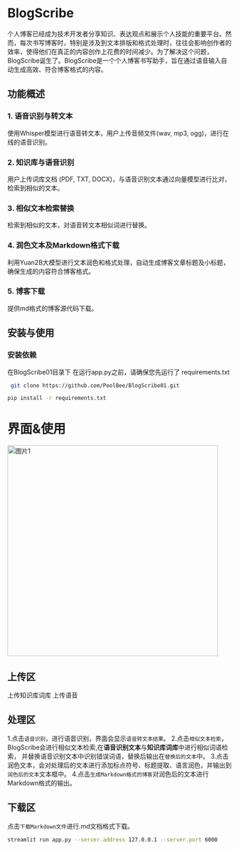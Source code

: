 

# BlogScribe

个人博客已经成为技术开发者分享知识、表达观点和展示个人技能的重要平台。然而，每次书写博客时，特别是涉及到文本排版和格式处理时，往往会影响创作者的效率，使得他们在真正的内容创作上花费的时间减少。为了解决这个问题，BlogScribe诞生了。BlogScribe是一个个人博客书写助手，旨在通过语音输入自动生成高效、符合博客格式的内容。

## 功能概述

### 1. 语音识别与转文本
使用Whisper模型进行语音转文本，用户上传音频文件(wav, mp3, ogg)，进行在线的语音识别。

### 2. 知识库与语音识别
用户上传词库文档 (PDF, TXT, DOCX)，与语音识别文本通过向量模型进行比对，检索到相似的文本。

### 3. 相似文本检索替换
检索到相似的文本，对语音转文本相似词进行替换。

### 4. 润色文本及Markdown格式下载
利用Yuan2B大模型进行文本润色和格式处理，自动生成博客文章标题及小标题，确保生成的内容符合博客格式。

### 5. 博客下载
提供md格式的博客源代码下载。

## 安装与使用

### 安装依赖
在BlogScribe01目录下
在运行app.py之前，请确保您先运行了
requirements.txt


```bash
 git clone https://github.com/PoolBee/BlogScribe01.git
```

```bash
pip install -r requirements.txt

```

# 界面&使用
<img width="473" alt="图片1" src="https://github.com/user-attachments/assets/ee178fb8-8903-4911-9ba3-619ebda8d5bd">

## 上传区
上传知识库词库
上传语音
## 处理区
1.点击`语音识别`，进行语音识别，界面会显示`语音转文本结果`。
2.点击`相似文本检索`，BlogScribe会进行相似文本检索,在**语音识别文本**与**知识库词库**中进行相似词语检索，
并替换语音识别文本中识别错误词语，替换后输出在`替换后的文本`中。
3.点击润色文本，会对处理后的文本进行添加标点符号、标题提取、语言润色，并输出到`润色后的文本`文本框中。
4.点击`生成Markdown格式的博客`对润色后的文本进行Markdown格式的输出。
## 下载区
点击`下载Markdown文件`进行.md文档格式下载。

```bash
streamlit run app.py --server.address 127.0.0.1 --server.port 6000

```
